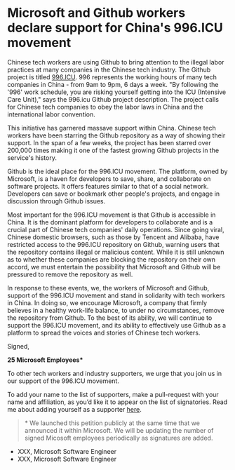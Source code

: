 # Microsoft and Github workers declare support for China's 996.ICU movement

Chinese tech workers are using Github to bring attention to the illegal labor practices at many companies in the Chinese tech industry. The Github project is titled [996.ICU](https://github.com/996icu/996.ICU). 996 represents the working hours of many tech companies in China - from 9am to 9pm, 6 days a week. "By following the '996' work schedule, you are risking yourself getting into the ICU (Intensive Care Unit)," says the 996.icu Github project description. The project calls for Chinese tech companies to obey the labor laws in China and the international labor convention. 

This initiative has garnered massave support within China. Chinese tech workers have been starring the Github repository as a way of showing their support. In the span of a few weeks, the project has been starred over 200,000 times making it one of the fastest growing Github projects in the service's history.

Github is the ideal place for the 996.ICU movement. The platform, owned by Microsoft, is a haven for developers to save, share, and collaborate on software projects. It offers features similar to that of a social network. Developers can save or bookmark other people's projects, and engage in discussion through Github issues. 

Most important for the 996.ICU movement is that Github is accessible in China. It is the dominant platform for developers to collaborate and is a crucial part of Chinese tech companies' daily operations. Since going viral, Chinese domestic browsers, such as those by Tencent and Alibaba, have restricted access to the 996.ICU repository on Github, warning users that the repository contains illegal or malicious content. While it is still unknown as to whether these companies are blocking the repository on their own accord, we must entertain the possibility that Microsoft and Github will be pressured to remove the repository as well. 

In response to these events, we, the workers of Microsoft and Github, support of the 996.ICU movement and stand in solidarity with tech workers in China. In doing so, we encourage Microsoft, a company that firmly believes in a healthy work-life balance, to under no circumstances, remove the repository from Github. To the best of its ability, we will continue to support the 996.ICU movement, and its ability to effectively use Github as a platform to spread the voices and stories of Chinese tech workers. 

Signed,

__25 Microsoft Employees*__

To other tech workers and industry supporters, we urge that you join us in our support of the 996.ICU movement. 

To add your name to the list of supporters, make a pull-request with your name and affiliation, as you’d like it to appear on the list of signatories. Read me about adding yourself as a supporter [here](CONTRIBUTING.md).

> \* We launched this petition publicly at the same time that we announced it within Microsoft. We will be updating the number of signed Micosoft employees periodically as signatures are added.

- XXX, Microsoft Software Engineer
- XXX, Microsoft Software Engineer
